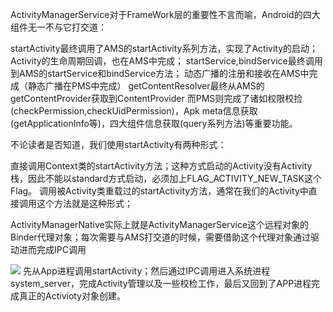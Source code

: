 ActivityManagerService对于FrameWork层的重要性不言而喻，Android的四大组件无一不与它打交道：

startActivity最终调用了AMS的startActivity系列方法，实现了Activity的启动；Activity的生命周期回调，也在AMS中完成；
startService,bindService最终调用到AMS的startService和bindService方法；
动态广播的注册和接收在AMS中完成（静态广播在PMS中完成）
getContentResolver最终从AMS的getContentProvider获取到ContentProvider
而PMS则完成了诸如权限校捡(checkPermission,checkUidPermission)，Apk meta信息获取(getApplicationInfo等)，四大组件信息获取(query系列方法)等重要功能。




不论读者是否知道，我们使用startActivity有两种形式：

直接调用Context类的startActivity方法；这种方式启动的Activity没有Activity栈，因此不能以standard方式启动，必须加上FLAG_ACTIVITY_NEW_TASK这个Flag。
调用被Activity类重载过的startActivity方法，通常在我们的Activity中直接调用这个方法就是这种形式；

ActivityManagerNative实际上就是ActivityManagerService这个远程对象的Binder代理对象；每次需要与AMS打交道的时候，需要借助这个代理对象通过驱动进而完成IPC调用

![](http://i.imgur.com/HXgrhSY.png)
先从App进程调用startActivity；然后通过IPC调用进入系统进程system_server，完成Activity管理以及一些校检工作，最后又回到了APP进程完成真正的Activioty对象创建。